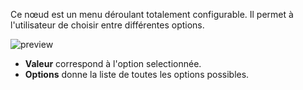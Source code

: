 Ce nœud est un menu déroulant totalement configurable. Il permet à l'utilisateur de choisir entre différentes options.

![preview](/images/dropdown/preview.gif)

-   **Valeur** correspond à l'option selectionnée.
-   **Options** donne la liste de toutes les options possibles.
